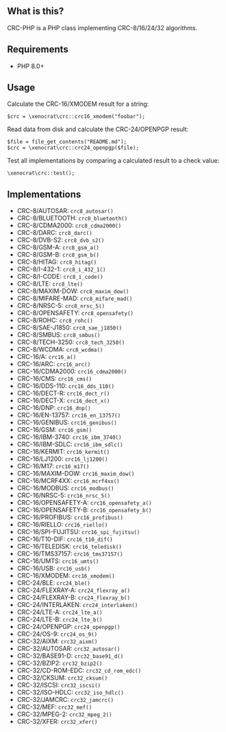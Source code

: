## What is this?

CRC-PHP is a PHP class implementing CRC-8/16/24/32 algorithms.

## Requirements

* PHP 8.0+

## Usage

Calculate the CRC-16/XMODEM result for a string:

    $crc = \xenocrat\crc::crc16_xmodem("foobar");

Read data from disk and calculate the CRC-24/OPENPGP result:

    $file = file_get_contents("README.md");
    $crc = \xenocrat\crc::crc24_openpgp($file);

Test all implementations by comparing a calculated result to a check value:

    \xenocrat\crc::test();

## Implementations

* CRC-8/AUTOSAR: `crc8_autosar()`
* CRC-8/BLUETOOTH: `crc8_bluetooth()`
* CRC-8/CDMA2000: `crc8_cdma2000()`
* CRC-8/DARC: `crc8_darc()`
* CRC-8/DVB-S2: `crc8_dvb_s2()`
* CRC-8/GSM-A: `crc8_gsm_a()`
* CRC-8/GSM-B: `crc8_gsm_b()`
* CRC-8/HITAG: `crc8_hitag()`
* CRC-8/I-432-1: `crc8_i_432_1()`
* CRC-8/I-CODE: `crc8_i_code()`
* CRC-8/LTE: `crc8_lte()`
* CRC-8/MAXIM-DOW: `crc8_maxim_dow()`
* CRC-8/MIFARE-MAD: `crc8_mifare_mad()`
* CRC-8/NRSC-5: `crc8_nrsc_5()`
* CRC-8/OPENSAFETY: `crc8_opensafety()`
* CRC-8/ROHC: `crc8_rohc()`
* CRC-8/SAE-J1850: `crc8_sae_j1850()`
* CRC-8/SMBUS: `crc8_smbus()`
* CRC-8/TECH-3250: `crc8_tech_3250()`
* CRC-8/WCDMA: `crc8_wcdma()`
* CRC-16/A: `crc16_a()`
* CRC-16/ARC: `crc16_arc()`
* CRC-16/CDMA2000: `crc16_cdma2000()`
* CRC-16/CMS: `crc16_cms()`
* CRC-16/DDS-110: `crc16_dds_110()`
* CRC-16/DECT-R: `crc16_dect_r()`
* CRC-16/DECT-X: `crc16_dect_x()`
* CRC-16/DNP: `crc16_dnp()`
* CRC-16/EN-13757: `crc16_en_13757()`
* CRC-16/GENIBUS: `crc16_genibus()`
* CRC-16/GSM: `crc16_gsm()`
* CRC-16/IBM-3740: `crc16_ibm_3740()`
* CRC-16/IBM-SDLC: `crc16_ibm_sdlc()`
* CRC-16/KERMIT: `crc16_kermit()`
* CRC-16/LJ1200: `crc16_lj1200()`
* CRC-16/M17: `crc16_m17()`
* CRC-16/MAXIM-DOW: `crc16_maxim_dow()`
* CRC-16/MCRF4XX: `crc16_mcrf4xx()`
* CRC-16/MODBUS: `crc16_modbus()`
* CRC-16/NRSC-5: `crc16_nrsc_5()`
* CRC-16/OPENSAFETY-A: `crc16_opensafety_a()`
* CRC-16/OPENSAFETY-B: `crc16_opensafety_b()`
* CRC-16/PROFIBUS: `crc16_profibus()`
* CRC-16/RIELLO: `crc16_riello()`
* CRC-16/SPI-FUJITSU: `crc16_spi_fujitsu()`
* CRC-16/T10-DIF: `crc16_t10_dif()`
* CRC-16/TELEDISK: `crc16_teledisk()`
* CRC-16/TMS37157: `crc16_tms37157()`
* CRC-16/UMTS: `crc16_umts()`
* CRC-16/USB: `crc16_usb()`
* CRC-16/XMODEM: `crc16_xmodem()`
* CRC-24/BLE: `crc24_ble()`
* CRC-24/FLEXRAY-A: `crc24_flexray_a()`
* CRC-24/FLEXRAY-B: `crc24_flexray_b()`
* CRC-24/INTERLAKEN: `crc24_interlaken()`
* CRC-24/LTE-A: `crc24_lte_a()`
* CRC-24/LTE-B: `crc24_lte_b()`
* CRC-24/OPENPGP: `crc24_openpgp()`
* CRC-24/OS-9: `crc24_os_9()`
* CRC-32/AIXM: `crc32_aixm()`
* CRC-32/AUTOSAR: `crc32_autosar()`
* CRC-32/BASE91-D: `crc32_base91_d()`
* CRC-32/BZIP2: `crc32_bzip2()`
* CRC-32/CD-ROM-EDC: `crc32_cd_rom_edc()`
* CRC-32/CKSUM: `crc32_cksum()`
* CRC-32/ISCSI: `crc32_iscsi()`
* CRC-32/ISO-HDLC: `crc32_iso_hdlc()`
* CRC-32/JAMCRC: `crc32_jamcrc()`
* CRC-32/MEF: `crc32_mef()`
* CRC-32/MPEG-2: `crc32_mpeg_2()`
* CRC-32/XFER: `crc32_xfer()`
